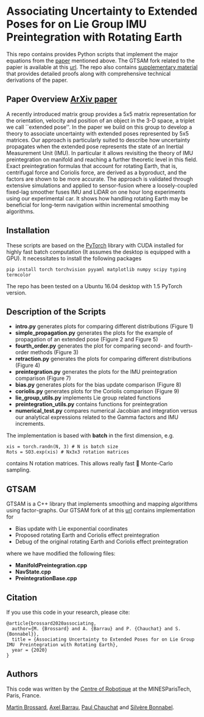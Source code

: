 

Associating Uncertainty to Extended Poses for on Lie Group IMU  Preintegration with Rotating Earth
==================================================================================================

This repo contains provides Python scripts that implement the major equations from the [paper](https://arxiv.org/pdf/2007.14097.pdf) mentioned above. The GTSAM fork related to the papier is available at this [url](https://github.com/mbrossar/gtsam). The repo also contains [supplementary material](https://github.com/mbrossar/SE2-3-/raw/master/supplementary_material.pdf) that provides detailed proofs along with comprehensive technical derivations of the paper.

Paper Overview [ArXiv paper](https://arxiv.org/pdf/2007.14097.pdf)
---------------------------------------------
A recently introduced matrix group provides a 5x5 matrix representation for the  orientation, velocity and position of an object  in the 3-D space, a triplet we call ``extended pose''. In the paper we build on this group to develop a theory to associate uncertainty with extended poses represented by 5x5 matrices. Our approach is particularly suited to describe how uncertainty propagates when the extended pose represents the state of an Inertial Measurement Unit (IMU). In particular it allows  revisiting the theory of IMU preintegration on manifold and  reaching a further theoretic level in this field. Exact preintegration formulas that account for rotating Earth, that is, centrifugal force and Coriolis force, are derived as a byproduct, and the factors are shown to be more accurate. The approach is validated through extensive simulations and applied to sensor-fusion where a loosely-coupled fixed-lag smoother fuses IMU and LiDAR on   one hour long   experiments using our experimental car. It shows how handling rotating Earth may be beneficial for long-term navigation within incremental smoothing algorithms.

Installation
-------------------
These scripts are based on the [PyTorch](https://pytorch.org/) library with CUDA installed for highly fast batch computation (It assumes the desktop is equipped with a GPU). It necessitates to install the following packages

```
pip install torch torchvision pyyaml matplotlib numpy scipy typing termcolor
```

The repo has been tested on a Ubuntu 16.04 desktop with 1.5 PyTorch version.

Description of the Scripts
------------------
* **intro.py** generates plots for comparing different distributions (Figure 1)
* **simple_propagation.py**	generates the plots for the example of propagation of an extended pose (Figure 2 and Figure 5)
* **fourth_order.py** generates the plot for comparing second- and fourth-order methods (Figure 3)
* **retraction.py**	generates the plots for comparing different distributions (Figure 4)
* **preintegration.py** generates the plots for the IMU preintegration comparison (Figure 7)
* **bias.py** generates plots for the bias update comparison (Figure 8)
* **coriolis.py** generates plots for the Coriolis comparison (Figure 9)
* **lie_group_utils.py** implements Lie group related functions
* **preintegration_utils.py** contains functions for preintegration
* **numerical_test.py** compares numerical Jacobian and integration versus our analytical expressions related to the Gamma factors and IMU increments.

The implementation is based with **batch** in the first dimension, e.g. 

```
xis = torch.randn(N, 3) # N is batch size
Rots = SO3.exp(xis) # Nx3x3 rotation matrices
```
contains N rotation matrices. This allows really fast  :rocket: Monte-Carlo sampling.


GTSAM
---------------------
GTSAM is a C++ library that implements smoothing and mapping algorithms using factor-graphs. Our GTSAM fork of at this [url](https://github.com/mbrossar/gtsam) contains implementation for
* Bias update with Lie exponential coordinates
* Proposed rotating Earth and Coriolis effect preintegration
* Debug of the original rotating Earth and Coriolis effect preintegration

where we have modified the following files:

* **ManifoldPreintegration.cpp**
* **NavState.cpp**
* **PreintegrationBase.cpp**

## Citation

If you use this code in your research, please cite:

```
@article{brossard2020associating,
  author={M. {Brossard} and A. {Barrau} and P. {Chauchat} and S. {Bonnabel}},
  title = {Associating Uncertainty to Extended Poses for on Lie Group IMU  Preintegration with Rotating Earth},
  year = {2020}
}
```

## Authors

This code was written by the [Centre of Robotique](http://caor-mines-paristech.fr/en/home/) at the MINESParisTech, Paris, France.

[Martin
Brossard](mailto:martin.brossard@mines-paristech.fr), [Axel
Barrau](mailto:axel.barrau@safrangroup.com), [Paul Chauchat](mailto:paul.chauchat@isae-supaero.fr) and [Silvère
Bonnabel](mailto:silvere.bonnabel@mines-paristech.fr).

